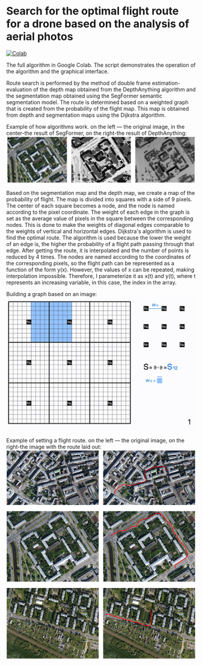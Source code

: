 # Search for the optimal flight route for a drone based on the analysis of aerial photos
[![Colab](https://colab.research.google.com/assets/colab-badge.svg)](https://colab.research.google.com/github/r0mz32/Abandoned-Object-Detection-YOLO-trackers/blob/main/AbObDet.ipynb)

The full algorithm in Google Colab. The script demonstrates the operation of the algorithm and the graphical interface.

Route search is performed by the method of double frame estimation-evaluation of the depth map obtained from the DepthAnything algorithm and the segmentation map obtained using the SegFormer semantic segmentation model. The route is determined based on a weighted graph that is created from the probability of the flight map. This map is obtained from depth and segmentation maps using the Dijkstra algorithm.

Example of how algorithms work. on the left — the original image, in the center-the result of SegFormer, on the right-the result of DepthAnything:
![](Images/SM+DM.png)

Based on the segmentation map and the depth map, we create a map of the probability of flight. The map is divided into squares with a side of 9 pixels. The center of each square becomes a node, and the node is named according to the pixel coordinate.
The weight of each edge in the graph is set as the average value of pixels in the square between the corresponding nodes. This is done to make the weights of diagonal edges comparable to the weights of vertical and horizontal edges.
Dijkstra's algorithm is used to find the optimal route. The algorithm is used because the lower the weight of an edge is, the higher the probability of a flight path passing through that edge.
After getting the route, it is interpolated and the number of points is reduced by 4 times. The nodes are named according to the coordinates of the corresponding pixels, so the flight path can be represented as a function of the form y(x). However, the values of x can be repeated, making interpolation impossible. Therefore, I parameterize it as x(t) and y(t), where t represents an increasing variable, in this case, the index in the array.

Building a graph based on an image:
![](Images/GRAPF.gif)

Example of setting a flight route. on the left — the original image, on the right-the image with the route laid out:
![](Images/Route.png)
